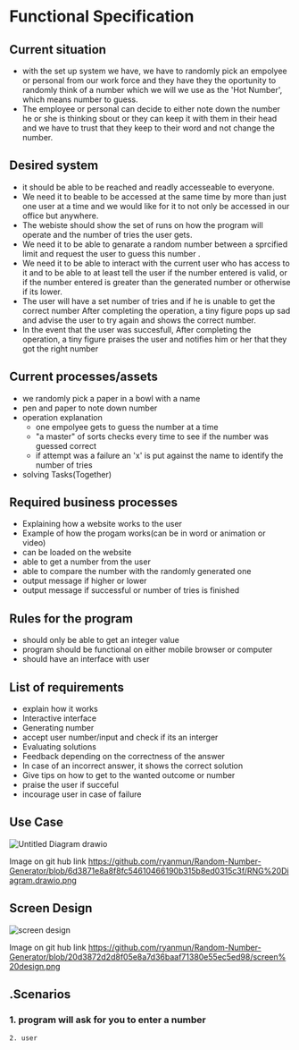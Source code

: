 # Functional Specification

## Current situation 
- with the set up system we have, we have to randomly pick an empolyee or personal from our work force and they have they the oportunity to randomly think of a number which we will we use as the 'Hot Number', which means number to guess.
- The employee or personal can decide to either note down the number he or she is thinking sbout or they can keep it with them in their head and we have to trust that they keep to their word and not change the number.


## Desired system 
- it should be able to be reached and readly accesseable to everyone. 
- We need it to beable to be accessed at the same time by more than just one user at a time and we would like for it to not only be accessed in our office but anywhere.
- The webiste should show the set of runs on how the program will operate and the number of tries the user gets.
- We need it to be able to genarate a random number between a sprcified limit and request the user to guess this number .
- We need it to be able to interact with the current user who has access to it and to be able to at least tell the user if the number entered is valid, or if the number entered is greater than the generated number or otherwise if its lower.
- The user will have a set number of tries and if he is unable to get the correct number After completing the operation, a tiny figure pops up sad and advise the user to try again and shows the correct number.
- In the event that the user was succesfull, After completing the operation, a tiny figure praises the user and notifies him or her that they got the right number 


## Current processes/assets
- we randomly pick a paper in a bowl with a name
- pen and paper to note down number 
- operation explanation 
  * one empolyee gets to guess the number at a time
  * "a master" of sorts checks every time to see if the number was guessed correct
  * if attempt was a failure an 'x' is put against the name to identify the number of tries 
- solving Tasks(Together)
 
## Required business processes
- Explaining how a website works to the user
- Example of how the progam works(can be in word or animation or video)
- can be loaded on the website 
- able to get a number from the user
- able to compare the number with the randomly generated one
- output message if higher or lower
- output message if successful or number of tries is finished 

## Rules for the program
- should only be able to get an integer value 
- program should be functional on either mobile browser or computer
- should have an interface with user 

## List of requirements
- explain how it works
- Interactive interface
- Generating number
- accept user number/input and check if its an interger 
- Evaluating solutions
- Feedback depending on the correctness of the answer
- In case of an incorrect answer, it shows the correct solution
- Give tips on how to get to the wanted outcome or number
- praise the user if succeful
- incourage user in case of failure 

## Use Case 
![Untitled Diagram drawio](https://user-images.githubusercontent.com/90287472/134085526-3a9c3c37-a7b3-4077-937b-715cb1667805.png)

Image on git hub link
https://github.com/ryanmun/Random-Number-Generator/blob/6d3871e8a8f8fc54610466190b315b8ed0315c3f/RNG%20Diagram.drawio.png


## Screen Design

![screen design](https://user-images.githubusercontent.com/90287472/134087034-e913e6df-cfa9-4185-92cd-a4a87541d1d3.png)

Image on git hub link
https://github.com/ryanmun/Random-Number-Generator/blob/20d3872d2d8f05e8a7d36baaf71380e55ec5ed98/screen%20design.png

## .Scenarios
### 1. program will ask for you to enter a number
    2. user 

